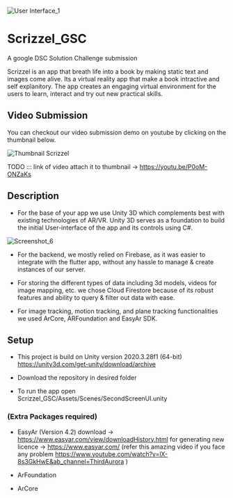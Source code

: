 
![User Interface_1 ](https://user-images.githubusercontent.com/40912399/161394038-56a75e12-5ea7-4343-aa39-ec7405c1b134.png)


# Scrizzel_GSC

A google DSC Solution Challenge submission

Scrizzel is an app that breath life into a book by making static text and images come alive. Its a virtual reality app that make a book intractive and self explanitory. 
The app creates an engaging virtual environment for the users to learn, interact and try out new practical skills.



## Video Submission

You can checkout our video submission demo on youtube by clicking on the thumbnail below.

![Thumbnail Scrizzel](https://user-images.githubusercontent.com/40912399/161393755-96576858-17ae-4d4f-8a4c-bf6535f2b6e6.png)

TODO ::: link of video attach it to thumbnail -> https://youtu.be/P0oM-ONZaKs



## Description

- For the base of your app we use Unity 3D which complements best with existing technologies of AR/VR. Unity 3D serves as a foundation to build the initial User-interface of the app and its controls using C#. 


![Screenshot_6](https://user-images.githubusercontent.com/40912399/161415060-c80b257d-5014-4fc0-b5e8-fb0c46050503.png)

- For the backend, we mostly relied on Firebase, as it was easier to integrate with the flutter app, without any hassle to manage & create instances of our server.

- For storing the different types of data including 3d models, videos for image mapping, etc. we chose Cloud Firestore because of its robust features and ability to query & filter out data with ease.

- For image tracking, motion tracking, and plane tracking functionalities we used ArCore, ARFoundation and EasyAr SDK.  


## Setup

- This project is build on Unity version 2020.3.28f1 (64-bit)    https://unity3d.com/get-unity/download/archive

- Download the repository in desired folder

- To run the app open Scrizzel_GSC/Assets/Scenes/SecondScreenUI.unity

### (Extra Packages required) 
- EasyAr (Version 4.2) download
-> https://www.easyar.com/view/downloadHistory.html
for generating new licence -> https://www.easyar.com/    (refer this amazing video if you face any problem https://www.youtube.com/watch?v=lX-8s3GkHwE&ab_channel=ThirdAurora )
- ArFoundation

- ArCore





